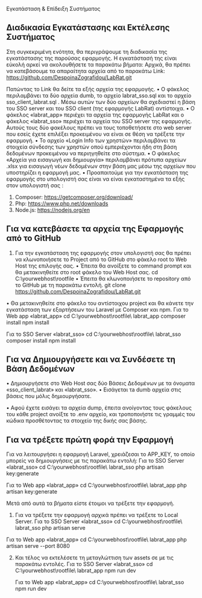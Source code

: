 Εγκατάσταση & Επίδειξη Συστήματος

Διαδικασία Εγκατάστασης και Εκτέλεσης Συστήματος 
--------------------------------------------------
Στη συγκεκριμένη ενότητα, θα περιγράψουμε τη διαδικασία της εγκατάστασης της παρούσας εφαρμογής. Η εγκατάστασή της είναι εύκολή αρκεί να ακολουθήσετε τα παρακάτω βήματα:
Αρχικά, θα πρέπει να κατεβάσουμε τα απαραίτητα αρχεία από το παρακάτω Link:
https://github.com/DespoinaZografidou/LabRat.git

Πατώντας το Link θα δείτε τα εξής αρχεία της εφαρμογής. 
•	Ο φάκελος περιλαμβάνει τα δύο αρχεία dumb, το αρχείο  labrat_sso.sql και το αρχείο sso_client_labrat.sql . Μέσω αυτών των δύο αρχείων θα σχεδιαστεί η βάση του SSO server και του SSO client (της εφαρμογής LabRat) αντίστοιχα. 
•	Ο φάκελος «labrat_app» περιέχει τα αρχεία της εφαρμογής LabRat και ο φάκελος «labrat_sso» περιέχει τα αρχεία του SSO server της εφαρμογής. Αυτούς τους δύο φακέλους πρέπει να τους τοποθετήσετε στο web server που εσείς έχετε επιλέξει προκειμένου να είναι σε θέση να τρέξετε την εφαρμογή.
•	Το αρχείο «Login Info των χρηστών» περιλαμβάνει τα στοιχεία σύνδεσης των χρηστών οπού εμπεριέχονται ήδη στη βάση δεδομένων προκειμένου να περιηγηθείτε στο σύστημα.
•	O φάκελος «Αρχεία για εισαγωγή και δημιουργία» περιλαμβάνει πρότυπα αρχείων .xlsx για εισαγωγή νέων δεδομένων στην βάση μας μέσω της αρχείων που υποστηρίζει η εφαρμογή μας.
•	Προαπαιτούμε για την εγκατάσταση της εφαρμογής στο υπολογιστή σας είναι να είναι εγκαταστημένα τα εξής στον υπολογιστή σας :

1.	Composer: https://getcomposer.org/download/
2.	Php: https://www.php.net/downloads 
3.	Node.js: https://nodejs.org/en 

Για να κατεβάσετε τα αρχεία της Εφαρμογής από το GitHub
-----------------------------------------------------------
1.	Για την εγκατάσταση της εφαρμογής στον υπολογιστή σας θα πρέπει να κλωνοποιήσετε το Project από το GitHub στο φάκελο root to Web Host της επιλογής σας.
•	Έπειτα θα ανοίξετε το command prompt και θα μετακινηθείτε στο root φάκελο του  Web Host σας.
	cd C:\yourwebhost\rootfile
•	Έπειτα θα κλωνοποιήσετε το repository από το GitHub με τη παρακάτω εντολή.
	git clone https://github.com/DespoinaZografidou/LabRat.git

•	Θα μετακινηθείτε στο φάκελο του αντίστοιχου project και θα κάνετε την εγκατάσταση των εξαρτήσεων του Laravel με Composer και npm.
  Για το Web app «labrat_app»
	  cd C:\yourwebhost\rootfile\ labrat_app 
    composer install
    npm install

  Για το SSO Server «labrat_sso»
	  cd C:\yourwebhost\rootfile\ labrat_sso 
    composer install
    npm install

Για να Δημιουργήσετε και να Συνδέσετε τη Βάση Δεδομένων
----------------------------------------------------------
•	Δημιουργήσετε στο Web Host σας δύο Βάσεις Δεδομένων με τα όνοματα «sso_client_labrat» και «labrat_sso».
•	Εισάγεται τa dumb αρχεία στις βάσεις που μόλις δημιουργήσατε.

•	Αφού έχετε εισάγει τα αρχεία dump,  έπειτα ανοίγοντας τους φάκελους του κάθε project  ανοίξτε το .env αρχείο, και τροποποιήστε τις γραμμές του κώδικα προσθέτοντας τα στοιχείο της δικής σας βάσης.
 

Για να τρέξετε πρώτη φορά την Εφαρμογή
-------------------------------------------
Για να λειτουργήσει η εφαρμογή Laravel, χρειάζεσαι το APP_KEY, το οποίο μπορείς να δημιουργήσεις με τις παρακάτω εντολή:
	Για το SSO Server «labrat_sso»
   cd C:\yourwebhost\rootfile\ labrat_sso 
   php artisan key:generate

  Για το Web app «labrat_app»
	cd C:\yourwebhost\rootfile\ labrat_app 
  php artisan key:generate


Μετά από αυτά τα βήματα είστε έτοιμοι να τρέξετε την εφαρμογή.
1.	Για να τρέξετε την εφαρμογή αρχικά πρέπει να τρέξετε  το Local Server.
  Για το SSO Server «labrat_sso»
	  cd C:\yourwebhost\rootfile\ labrat_sso 
    php artisan serve

  Για το Web app «labrat_app»
	  cd C:\yourwebhost\rootfile\ labrat_app
    php artisan serve --port 8080

2.	Και τέλος να εκτελέσετε τη μεταγλώττιση των assets σε με τις παρακάτω εντολές.
     Για το SSO Server «labrat_sso»
	    cd C:\yourwebhost\rootfile\ labrat_app
      npm run dev

    Για το Web app «labrat_app»
	    cd C:\yourwebhost\rootfile\ labrat_sso
      npm run dev


